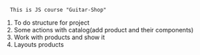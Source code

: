       This is JS course "Guitar-Shop"

1. To do structure for project
2. Some actions with catalog(add product and their components)
3. Work with products and show it
4. Layouts products
